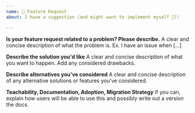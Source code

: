 ```yaml
---
name: 🚀 Feature Request
about: I have a suggestion (and might want to implement myself 🙂)!

---
```


<!--
    The Code of Conduct (https://github.com/narrowspark/framework/blob/master/CODE_OF_CONDUCT.md) applies to all the activity on this repository.
-->

**Is your feature request related to a problem? Please describe.**
A clear and concise description of what the problem is. Ex. I have an issue when [...]

**Describe the solution you'd like**
A clear and concise description of what you want to happen. Add any considered drawbacks.

**Describe alternatives you've considered**
A clear and concise description of any alternative solutions or features you've considered.

**Teachability, Documentation, Adoption, Migration Strategy**
If you can, explain how users will be able to use this and possibly write out a version the docs.

